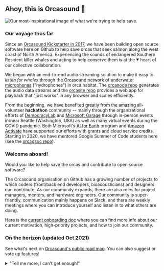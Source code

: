 ## Ahoy, this is Orcasound 👋

![Our most-inspirational image of what we're trying to help save.](inpiration-image.jpg)

### Our voyage thus far

Since an [Orcasound Kickstarter in 2017](https://www.kickstarter.com/projects/sveirs/orcasound-listen-for-whales), we have been building open source software here on Github to help save orcas that seek salmon along the west coast of North America. Experiencing the sounds of endangered Southern Resident killer whales and acting to help conserve them is at the 💗 heart of our collective collaboration.

We began with an end-to-end audio streaming solution to make it easy to *listen for whales* through the [Orcasound network of underwater microphones](https://orcasound.net) ("hydrophones") in orca habitat. The [orcanode repo](https://github.com/orcasound/orcanode) generates the audio data streams and the [orcasite repo](https://github.com/orcasound/orcasite) provides a web app for playback that "just works" in any browser and scales efficiently. 

From the beginning, we have benefited greatly from the amazing all-volunteer **hackathon** community -- mainly through the organizational efforts of [DemocracyLab](https://www.democracylab.org/projects/81) and [Microsoft Garage](https://www.microsoft.com/en-us/garage/) through in-person events in/near Seattle (Washington, USA) as well as many virtual events during the COVID pandemic. Both Microsoft's [AI for Earth](https://www.microsoft.com/en-us/ai/ai-for-earth) program and [Amazon Activate](https://aws.amazon.com/activate/) have supported our efforts with grants and cloud service credits. Starting in 2020, we have mentored Google Summer of Code students here (see the [orcagsoc repo](https://github.com/orcasound/orcagsoc)). 

### Welcome aboard!

Would you like to help save the orcas and contribute to open source software? 

The Orcasound organisation on Github has a growing number of projects to which coders (front/back end developers, bioacousticians) and designers can contribute. As our community expands, there are also roles for project managers, mentors, and hardware engineers. Our community is super-friendly, communication mainly happens on Slack, and there are weekly meetings where you can introduce yourself and listen in to what others are doing. 

Here is the [current onboarding doc](https://docs.google.com/document/d/1Pjh5juthsG0sv7hYCtwgeXgNSlkmIt0p0bw17Y4VXco/edit#heading=h.qybrobkq5dm5) where you can find more info about our current motivation, high-priority projects, and how to join our community.

### On the horizon (updated Oct 2021) 

See what's next on [Orcasound's public road map](https://trello.com/b/wBg0qhss/orcasound-roadmap). You can also suggest or vote up features!

<details> 
	<summary>"Tell me more, I can't get enough!"</summary>
	<br>
	<ul>
	<li> If you'd like to listen to the Salish Sea as you code or hack, try the [Orcasound web app](https://live.orcasound.net/)
	<li> If you're interested in machine learning you can [access Orcasound's open data](https://github.com/orcasound/orcadata/wiki) and [peruse deployed project summaries at ai4orcas.net](https://ai4orcas.net/portfolio/)
	<li> If you're a prospective Google Summer of Code student, don't miss [Orcasound's GSoC project page](https://www.orcasound.net/portfolio/google-summer-of-code-open-source-software-for-students-orcas/) and [open source advice from past students]()!
	</ul>

---

<sub>🤫 Psst! You can create your own [organization README](https://docs.github.com/en/organizations/collaborating-with-groups-in-organizations/customizing-your-organizations-profile).</sub>

</details>
